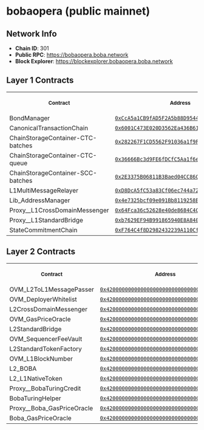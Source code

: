 # bobaopera (public mainnet)
## Network Info
- **Chain ID**: 301
- **Public RPC**: https://bobaopera.boba.network
- **Block Explorer**: https://blockexplorer.bobaopera.boba.network
## Layer 1 Contracts
<table>
<tr>
<th>
<img width="506px" height="0px" />
<p><small>Contract</small></p>
</th>
<th>
<img width="506px" height="0px" />
<p><small>Address</small></p>
</th>
</tr>
<tr>
<td>
BondManager
</td>
<td align="center">
<a href="https://ftmscan.com//address/0xCcA5a1CB9fAD5F2A5b88D95440dA7c83EC031Cb1">
<code>0xCcA5a1CB9fAD5F2A5b88D95440dA7c83EC031Cb1</code>
</a>
</td>
</tr>
<tr>
<td>
CanonicalTransactionChain
</td>
<td align="center">
<a href="https://ftmscan.com//address/0x6001C473E020D3562Ea436B61aE4d2e91e7078cE">
<code>0x6001C473E020D3562Ea436B61aE4d2e91e7078cE</code>
</a>
</td>
</tr>
<tr>
<td>
ChainStorageContainer-CTC-batches
</td>
<td align="center">
<a href="https://ftmscan.com//address/0x282267F1CD5562F91036a1f9FA52961A48385139">
<code>0x282267F1CD5562F91036a1f9FA52961A48385139</code>
</a>
</td>
</tr>
<tr>
<td>
ChainStorageContainer-CTC-queue
</td>
<td align="center">
<a href="https://ftmscan.com//address/0x36666Bc3d9FE6fDCfC5Aa1f6e907f36EbF8a8176">
<code>0x36666Bc3d9FE6fDCfC5Aa1f6e907f36EbF8a8176</code>
</a>
</td>
</tr>
<tr>
<td>
ChainStorageContainer-SCC-batches
</td>
<td align="center">
<a href="https://ftmscan.com//address/0x2E3375B06811B3Baed04CC86C691B918155fE176">
<code>0x2E3375B06811B3Baed04CC86C691B918155fE176</code>
</a>
</td>
</tr>
<tr>
<td>
L1MultiMessageRelayer
</td>
<td align="center">
<a href="https://ftmscan.com//address/0xD8DcA5fC53a83Cf06ec744a7226C23951a353A0f">
<code>0xD8DcA5fC53a83Cf06ec744a7226C23951a353A0f</code>
</a>
</td>
</tr>
<tr>
<td>
Lib_AddressManager
</td>
<td align="center">
<a href="https://ftmscan.com//address/0x4e7325bcf09e091Bb8119258B885D4ef687B7386">
<code>0x4e7325bcf09e091Bb8119258B885D4ef687B7386</code>
</a>
</td>
</tr>
<tr>
<td>
Proxy__L1CrossDomainMessenger
</td>
<td align="center">
<a href="https://ftmscan.com//address/0x64Fca36c52628e40de8684C4C3B5EdB22Fd2eFd9">
<code>0x64Fca36c52628e40de8684C4C3B5EdB22Fd2eFd9</code>
</a>
</td>
</tr>
<tr>
<td>
Proxy__L1StandardBridge
</td>
<td align="center">
<a href="https://ftmscan.com//address/0xb7629EF94B991865940E8A840Aa7d68fa88c3Fe8">
<code>0xb7629EF94B991865940E8A840Aa7d68fa88c3Fe8</code>
</a>
</td>
</tr>
<tr>
<td>
StateCommitmentChain
</td>
<td align="center">
<a href="https://ftmscan.com//address/0xF764C4f8D2982432239A110Cf6B08e95631cE564">
<code>0xF764C4f8D2982432239A110Cf6B08e95631cE564</code>
</a>
</td>
</tr>
</table>

## Layer 2 Contracts
<table>
<tr>
<th>
<img width="506px" height="0px" />
<p><small>Contract</small></p>
</th>
<th>
<img width="506px" height="0px" />
<p><small>Address</small></p>
</th>
</tr>
<tr>
<td>
OVM_L2ToL1MessagePasser
</td>
<td align="center">
<a href="https://blockexplorer.bobaopera.boba.network/address/0x4200000000000000000000000000000000000000">
<code>0x4200000000000000000000000000000000000000</code>
</a>
</td>
</tr>
<tr>
<td>
OVM_DeployerWhitelist
</td>
<td align="center">
<a href="https://blockexplorer.bobaopera.boba.network/address/0x4200000000000000000000000000000000000002">
<code>0x4200000000000000000000000000000000000002</code>
</a>
</td>
</tr>
<tr>
<td>
L2CrossDomainMessenger
</td>
<td align="center">
<a href="https://blockexplorer.bobaopera.boba.network/address/0x4200000000000000000000000000000000000007">
<code>0x4200000000000000000000000000000000000007</code>
</a>
</td>
</tr>
<tr>
<td>
OVM_GasPriceOracle
</td>
<td align="center">
<a href="https://blockexplorer.bobaopera.boba.network/address/0x420000000000000000000000000000000000000F">
<code>0x420000000000000000000000000000000000000F</code>
</a>
</td>
</tr>
<tr>
<td>
L2StandardBridge
</td>
<td align="center">
<a href="https://blockexplorer.bobaopera.boba.network/address/0x4200000000000000000000000000000000000010">
<code>0x4200000000000000000000000000000000000010</code>
</a>
</td>
</tr>
<tr>
<td>
OVM_SequencerFeeVault
</td>
<td align="center">
<a href="https://blockexplorer.bobaopera.boba.network/address/0x4200000000000000000000000000000000000011">
<code>0x4200000000000000000000000000000000000011</code>
</a>
</td>
</tr>
<tr>
<td>
L2StandardTokenFactory
</td>
<td align="center">
<a href="https://blockexplorer.bobaopera.boba.network/address/0x4200000000000000000000000000000000000012">
<code>0x4200000000000000000000000000000000000012</code>
</a>
</td>
</tr>
<tr>
<td>
OVM_L1BlockNumber
</td>
<td align="center">
<a href="https://blockexplorer.bobaopera.boba.network/address/0x4200000000000000000000000000000000000013">
<code>0x4200000000000000000000000000000000000013</code>
</a>
</td>
</tr>
<tr>
<td>
L2_BOBA
</td>
<td align="center">
<a href="https://blockexplorer.bobaopera.boba.network/address/0x4200000000000000000000000000000000000006">
<code>0x4200000000000000000000000000000000000006</code>
</a>
</td>
</tr>
<tr>
<td>
L2_L1NativeToken
</td>
<td align="center">
<a href="https://blockexplorer.bobaopera.boba.network/address/0x4200000000000000000000000000000000000023">
<code>0x4200000000000000000000000000000000000023</code>
</a>
</td>
</tr>
<tr>
<td>
Proxy__BobaTuringCredit
</td>
<td align="center">
<a href="https://blockexplorer.bobaopera.boba.network/address/0x4200000000000000000000000000000000000020">
<code>0x4200000000000000000000000000000000000020</code>
</a>
</td>
</tr>
<td>
BobaTuringHelper
</td>
<td align="center">
<a href="https://blockexplorer.bobaopera.boba.network/address/0x4200000000000000000000000000000000000022">
<code>0x4200000000000000000000000000000000000022</code>
</a>
</td>
</tr>
<tr>
<td>
Proxy__Boba_GasPriceOracle
</td>
<td align="center">
<a href="https://blockexplorer.bobaopera.boba.network/address/0x4200000000000000000000000000000000000024">
<code>0x4200000000000000000000000000000000000024</code>
</a>
</td>
</tr>
<tr>
<td>
Boba_GasPriceOracle
</td>
<td align="center">
<a href="https://blockexplorer.bobaopera.boba.network/address/0x4200000000000000000000000000000000000025">
<code>0x4200000000000000000000000000000000000025</code>
</a>
</td>
</tr>
</table>

